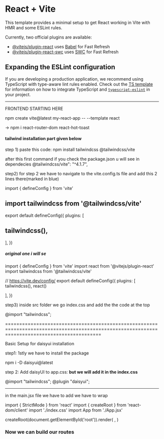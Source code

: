 # React + Vite

This template provides a minimal setup to get React working in Vite with HMR and some ESLint rules.

Currently, two official plugins are available:

- [@vitejs/plugin-react](https://github.com/vitejs/vite-plugin-react/blob/main/packages/plugin-react) uses [Babel](https://babeljs.io/) for Fast Refresh
- [@vitejs/plugin-react-swc](https://github.com/vitejs/vite-plugin-react/blob/main/packages/plugin-react-swc) uses [SWC](https://swc.rs/) for Fast Refresh

## Expanding the ESLint configuration

If you are developing a production application, we recommend using TypeScript with type-aware lint rules enabled. Check out the [TS template](https://github.com/vitejs/vite/tree/main/packages/create-vite/template-react-ts) for information on how to integrate TypeScript and [`typescript-eslint`](https://typescript-eslint.io) in your project.









---------------------------------------------------------------------------------------------------------------------------------------------------------------


FRONTEND STARTING HERE

npm create vite@latest my-react-app -- --template react



-> npm i react-router-dom react-hot-toast



#### tailwind installation part given below

step 1) paste this code:  npm install tailwindcss @tailwindcss/vite




after this first command if you check the package.json u will see in dependecies  @tailwindcss/vite": "^4.1.7",


step2) for step 2 we have to navigate to the vite.config.ts file and add this 2 lines there(marked in blue)

import { defineConfig } from 'vite'
## import tailwindcss from '@tailwindcss/vite'
export default defineConfig({
  plugins: [
   ## tailwindcss(),
  ],
})





##### original one i will se 

import { defineConfig } from 'vite'
import react from '@vitejs/plugin-react'
import tailwindcss from '@tailwindcss/vite'

// https://vite.dev/config/
export default defineConfig({
  plugins: [
    tailwindcss(),
    react()
  
  ],
})



step3) inside src folder we go index.css and add the the code  at the top


@import "tailwindcss";



==============================================================================================================================================

Basic Setup for daisyui installation


step1: 1stly  we have to install the package

npm i -D daisyui@latest



step 2: Add daisyUI to app.css:  **but we will add it in the index.css**

@import "tailwindcss";
@plugin "daisyui";



------------------------------------------------------------------------------------------------------------------------------------------

in the main.jsx file we have to add <BrowserRouter> we have to wrap


import { StrictMode } from 'react'
import { createRoot } from 'react-dom/client'
import './index.css'
import App from './App.jsx'

createRoot(document.getElementById('root')).render(
  <StrictMode>
    <BrowserRouter>
    <App />
    </BrowserRouter>
  </StrictMode>,
)



### Now we can build our routes 












